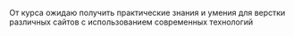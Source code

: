 От курса ожидаю получить практические знания и умения для верстки различных сайтов с использованием современных технологий
